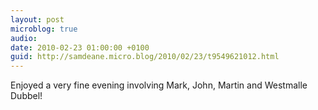 ```yaml
---
layout: post
microblog: true
audio: 
date: 2010-02-23 01:00:00 +0100
guid: http://samdeane.micro.blog/2010/02/23/t9549621012.html
---
```

Enjoyed a very fine evening involving Mark, John, Martin and Westmalle Dubbel!
